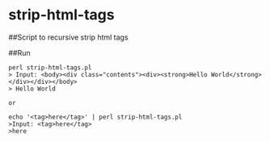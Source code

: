 # strip-html-tags

##Script to recursive strip html tags

##Run

```
perl strip-html-tags.pl
> Input: <body><div class="contents"><div><strong>Hello World</strong></div></div></body>
> Hello World

or

echo '<tag>here</tag>' | perl strip-html-tags.pl
>Input: <tag>here</tag>
>here
```

